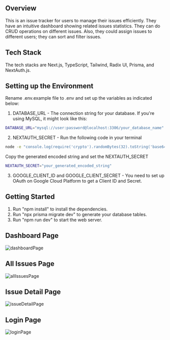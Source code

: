 ## Overview

This is an issue tracker for users to manage their issues efficiently. They have an intuitive dashboard showing related issues statistics. They can do CRUD operations on different issues. Also, they could assign issues to different users; they can sort and filter issues.

## Tech Stack

The tech stacks are Next.js, TypeScript, Tailwind, Radix UI, Prisma, and NextAuth.js.

## Setting up the Environment
Rename .env.example file to .env and set up the variables as indicated below:
1. DATABASE_URL - The connection string for your database. If you're using MySQL, it might look like this:
```bash
DATABASE_URL="mysql://user:password@localhost:3306/your_database_name"
```
2. NEXTAUTH_SECRET - Run the following code in your terminal
```bash
node -e "console.log(require('crypto').randomBytes(32).toString('base64'))"
```
Copy the generated encoded string and set the NEXTAUTH_SECRET
```bash
NEXTAUTH_SECRET="your_generated_encoded_string"
```
3. GOOGLE_CLIENT_ID and GOOGLE_CLIENT_SECRET - You need to set up OAuth on Google Cloud Platform to get a Client ID and Secret.

## Getting Started
1. Run "npm install" to install the dependencies.
2. Run "npx prisma migrate dev" to generate your database tables.
3. Run "npm run dev" to start the web server.

## Dashboard Page
![dashboardPage](https://github.com/user-attachments/assets/6e74ac73-4f10-40b9-8828-1acc240710e8)

## All Issues Page
![allIssuesPage](https://github.com/user-attachments/assets/3c90a7aa-fed3-4a60-8100-ea5008ce9c9d)

## Issue Detail Page
![issueDetailPage](https://github.com/user-attachments/assets/6243da28-24cd-4e2d-b67e-f19fb0f95182)

## Login Page
![loginPage](https://github.com/user-attachments/assets/1a326c4d-0201-4b82-8d85-b31b6b3c1ffb)
